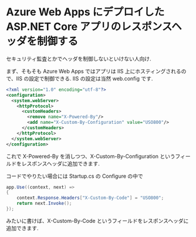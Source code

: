 # Azure Web Apps にデプロイした ASP.NET Core アプリのレスポンスヘッダを制御する

セキュリティ監査とかでヘッダを制御しないといけない人向け.

まず、そもそも Azure Web Apps ではアプリは IIS 上にホスティングされるので、IIS の設定で制御できる. IIS の設定は当然 web.config です.

```xml
<?xml version="1.0" encoding="utf-8"?>
<configuration>
  <system.webServer>
    <httpProtocol>
      <customHeaders>
        <remove name="X-Powered-By"/>
        <add name="X-Custom-By-Configuration" value="USO800"/>
      </customHeaders>
    </httpProtocol>
  </system.webServer>
</configuration>
```

これで X-Powered-By を消しつつ、X-Custom-By-Configuration というフィールドをレスポンスヘッダに追加できます.

コードでやりたい場合には Startup.cs の Configure の中で

```csharp
app.Use((context, next) =>
{
    context.Response.Headers["X-Custom-By-Code"] = "USO800";
    return next.Invoke();
});
```

みたいに書けば、X-Custom-By-Code というフィールドをレスポンスヘッダに追加できます.
